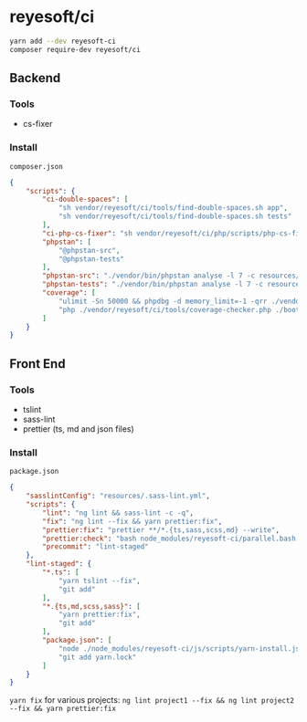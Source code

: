 # reyesoft/ci

```bash
yarn add --dev reyesoft-ci
composer require-dev reyesoft/ci
```

## Backend

### Tools

* cs-fixer

### Install

`composer.json`

```json
{
    "scripts": {
        "ci-double-spaces": [
            "sh vendor/reyesoft/ci/tools/find-double-spaces.sh app",
            "sh vendor/reyesoft/ci/tools/find-double-spaces.sh tests"
        ],
        "ci-php-cs-fixer": "sh vendor/reyesoft/ci/php/scripts/php-cs-fixer.sh",
        "phpstan": [
            "@phpstan-src",
            "@phpstan-tests"
        ],
        "phpstan-src": "./vendor/bin/phpstan analyse -l 7 -c resources/rules/phpstan.src.neon app ./bootstrap/*.php config",
        "phpstan-tests": "./vendor/bin/phpstan analyse -l 7 -c resources/rules/phpstan.tests.neon tests",
        "coverage": [
            "ulimit -Sn 50000 && phpdbg -d memory_limit=-1 -qrr ./vendor/bin/phpunit",
            "php ./vendor/reyesoft/ci/tools/coverage-checker.php ./bootstrap/cache/clover.xml 46"
        ]
    }
}
```

## Front End

### Tools

* tslint
* sass-lint
* prettier (ts, md and json files)

### Install

`package.json`

```json
{
    "sasslintConfig": "resources/.sass-lint.yml",
    "scripts": {
        "lint": "ng lint && sass-lint -c -q",
        "fix": "ng lint --fix && yarn prettier:fix",
        "prettier:fix": "prettier **/*.{ts,sass,scss,md} --write",
        "prettier:check": "bash node_modules/reyesoft-ci/parallel.bash -s \"yarn prettier **/*.{sass,scss,md} -l\" \"yarn prettier **/*.ts -l\"",
        "precommit": "lint-staged"
    },
    "lint-staged": {
        "*.ts": [
            "yarn tslint --fix",
            "git add"
        ],
        "*.{ts,md,scss,sass}": [
            "yarn prettier:fix",
            "git add"
        ],
        "package.json": [
            "node ./node_modules/reyesoft-ci/js/scripts/yarn-install.js",
            "git add yarn.lock"
        ]
    }
}
```

`yarn fix` for various projects: `ng lint project1 --fix && ng lint project2 --fix && yarn prettier:fix`
